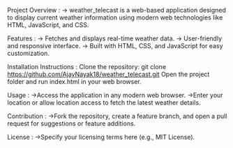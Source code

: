 Project Overview :
-> weather_telecast is a web-based application designed to display current weather information using modern web technologies like HTML, JavaScript, and CSS.

Features :
-> Fetches and displays real-time weather data.
-> User-friendly and responsive interface.
-> Built with HTML, CSS, and JavaScript for easy customization.

Installation Instructions :
Clone the repository:
git clone https://github.com/AjayNayak18/weather_telecast.git
Open the project folder and run index.html in your web browser.

Usage :
->Access the application in any modern web browser.
->Enter your location or allow location access to fetch the latest weather details.

Contribution :
->Fork the repository, create a feature branch, and open a pull request for suggestions or feature additions.

License :
->Specify your licensing terms here (e.g., MIT License).
